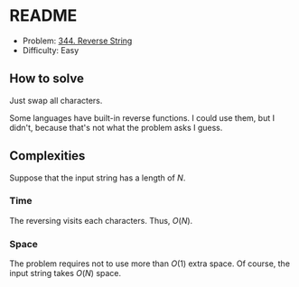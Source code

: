# README

- Problem: [344. Reverse String][problem]
- Difficulty: Easy

[problem]: https://leetcode.com/problems/reverse-string/description/



## How to solve

Just swap all characters.

Some languages have built-in reverse functions.
I could use them, but I didn't, because that's not what the problem asks I guess.



## Complexities

Suppose that the input string has a length of $N$.

### Time

The reversing visits each characters.
Thus, $O(N)$.

### Space

The problem requires not to use more than $O(1)$ extra space.
Of course, the input string takes $O(N)$ space.

